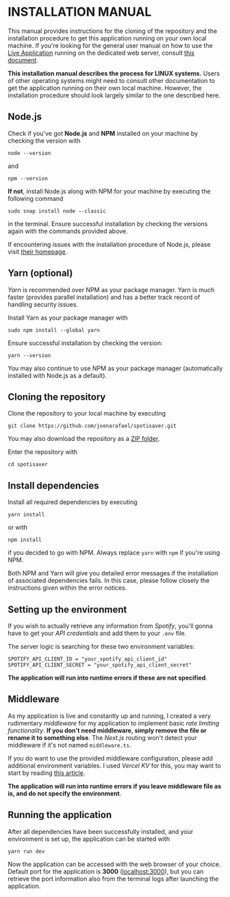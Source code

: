 # INSTALLATION MANUAL

This manual provides instructions for the cloning of the repository and the installation procedure to get this application running on your own local machine. If you're looking for the general user manual on how to use the [Live Application](https://spotisaver.vercel.app/ "Spotisaver Web Application") running on the dedicated web server, consult [this document](./user_manual.md "User Manual").

**This installation manual describes the process for LINUX systems.** Users of other operating systems might need to consult other documentation to get the application running on their own local machine. However, the installation procedure should look largely similar to the one described here.

## Node.js

Check if you've got **Node.js** and **NPM** installed on your machine by checking the version with

```
node --version
```

and

```
npm --version
```

**If not**, install Node.js along with NPM for your machine by executing the following command

```
sudo snap install node --classic
```

in the terminal. Ensure successful installation by checking the versions again with the commands provided above.

If encountering issues with the installation procedure of Node.js, please visit [their homepage](https://nodejs.org/en "Node.js Homepage").

## Yarn (optional)

_Yarn_ is recommended over NPM as your package manager. Yarn is much faster (provides parallel installation) and has a better track record of handling security issues.

Install Yarn as your package manager with

```
sudo npm install --global yarn
```

Ensure successful installation by checking the version:

```
yarn --version
```

You may also continue to use NPM as your package manager (automatically installed with Node.js as a default).

## Cloning the repository

Clone the repository to your local machine by executing

```
git clone https://github.com/joonarafael/spotisaver.git
```

You may also download the repository as a [ZIP folder](https://github.com/joonarafael/spotisaver/archive/refs/heads/main.zip "Download ZIP").

Enter the repository with

```
cd spotisaver
```

## Install dependencies

Install all required dependencies by executing

```
yarn install
```

or with

```
npm install
```

if you decided to go with NPM. Always replace `yarn` with `npm` if you're using NPM.

Both NPM and Yarn will give you detailed error messages if the installation of associated dependencies fails. In this case, please follow closely the instructions given within the error notices.

## Setting up the environment

If you wish to actually retrieve any information from _Spotify_, you'll gonna have to get your _API credentials_ and add them to your `.env` file.

The server logic is searching for these two environment variables:

```
SPOTIFY_API_CLIENT_ID = "your_spotify_api_client_id"
SPOTIFY_API_CLIENT_SECRET = "your_spotify_api_client_secret"
```

**The application will run into runtime errors if these are not specified**.

## Middleware

As my application is live and constantly up and running, I created a very rudimentary _middleware_ for my application to implement basic _rate limiting functionality_. **If you don't need middleware, simply remove the file or rename it to something else**. The _Next.js_ routing won't detect your middleware if it's not named `middleware.ts`.

If you do want to use the provided middleware configuration, please add additional environment variables. I used _Vercel KV_ for this, you may want to start by reading [this article](https://vercel.com/guides/rate-limiting-edge-middleware-vercel-kv "Add Rate Limiting with Vercel Edge Middleware and Vercel KV").

**The application will run into runtime errors if you leave middleware file as is, and do not specify the environment**.

## Running the application

After all dependencies have been successfully installed, and your environment is set up, the application can be started with

```
yarn run dev
```

Now the application can be accessed with the web browser of your choice. Default port for the application is **3000** ([localhost:3000](localhost:3000 "Port 3000 on your localhost")), but you can retrieve the port information also from the terminal logs after launching the application.
